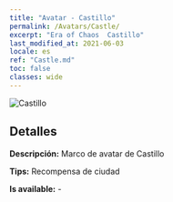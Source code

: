 ```yaml
---
title: "Avatar - Castillo"
permalink: /Avatars/Castle/
excerpt: "Era of Chaos  Castillo"
last_modified_at: 2021-06-03
locale: es
ref: "Castle.md"
toc: false
classes: wide
---
```

 ![Castillo](/images/a/avatarFrame_11.png)

## Detalles

 **Descripción:** Marco de avatar de Castillo 

 **Tips:** Recompensa de ciudad 

 **Is available:**  - 

